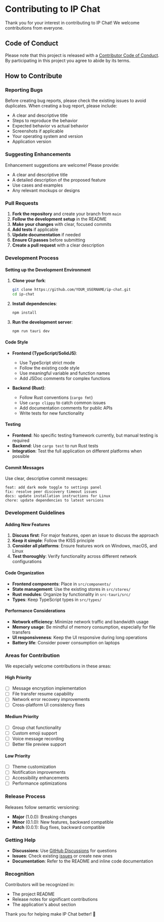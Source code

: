 # Contributing to IP Chat

Thank you for your interest in contributing to IP Chat! We welcome contributions from everyone.

## Code of Conduct

Please note that this project is released with a [Contributor Code of Conduct](CODE_OF_CONDUCT.md). By participating in this project you agree to abide by its terms.

## How to Contribute

### Reporting Bugs

Before creating bug reports, please check the existing issues to avoid duplicates. When creating a bug report, please include:

- A clear and descriptive title
- Steps to reproduce the behavior
- Expected behavior vs actual behavior
- Screenshots if applicable
- Your operating system and version
- Application version

### Suggesting Enhancements

Enhancement suggestions are welcome! Please provide:

- A clear and descriptive title
- A detailed description of the proposed feature
- Use cases and examples
- Any relevant mockups or designs

### Pull Requests

1. **Fork the repository** and create your branch from `main`
2. **Follow the development setup** in the README
3. **Make your changes** with clear, focused commits
4. **Add tests** if applicable
5. **Update documentation** if needed
6. **Ensure CI passes** before submitting
7. **Create a pull request** with a clear description

### Development Process

#### Setting up the Development Environment

1. **Clone your fork**:
   ```bash
   git clone https://github.com/YOUR_USERNAME/ip-chat.git
   cd ip-chat
   ```

2. **Install dependencies**:
   ```bash
   npm install
   ```

3. **Run the development server**:
   ```bash
   npm run tauri dev
   ```

#### Code Style

- **Frontend (TypeScript/SolidJS)**:
  - Use TypeScript strict mode
  - Follow the existing code style
  - Use meaningful variable and function names
  - Add JSDoc comments for complex functions

- **Backend (Rust)**:
  - Follow Rust conventions (`cargo fmt`)
  - Use `cargo clippy` to catch common issues
  - Add documentation comments for public APIs
  - Write tests for new functionality

#### Testing

- **Frontend**: No specific testing framework currently, but manual testing is required
- **Backend**: Use `cargo test` to run Rust tests
- **Integration**: Test the full application on different platforms when possible

#### Commit Messages

Use clear, descriptive commit messages:

```
feat: add dark mode toggle to settings panel
fix: resolve peer discovery timeout issues
docs: update installation instructions for Linux
chore: update dependencies to latest versions
```

### Development Guidelines

#### Adding New Features

1. **Discuss first**: For major features, open an issue to discuss the approach
2. **Keep it simple**: Follow the KISS principle
3. **Consider all platforms**: Ensure features work on Windows, macOS, and Linux
4. **Test thoroughly**: Verify functionality across different network configurations

#### Code Organization

- **Frontend components**: Place in `src/components/`
- **State management**: Use the existing stores in `src/stores/`
- **Rust modules**: Organize by functionality in `src-tauri/src/`
- **Types**: Keep TypeScript types in `src/types/`

#### Performance Considerations

- **Network efficiency**: Minimize network traffic and bandwidth usage
- **Memory usage**: Be mindful of memory consumption, especially for file transfers
- **UI responsiveness**: Keep the UI responsive during long operations
- **Battery life**: Consider power consumption on laptops

### Areas for Contribution

We especially welcome contributions in these areas:

#### High Priority
- [ ] Message encryption implementation
- [ ] File transfer resume capability
- [ ] Network error recovery improvements
- [ ] Cross-platform UI consistency fixes

#### Medium Priority
- [ ] Group chat functionality
- [ ] Custom emoji support
- [ ] Voice message recording
- [ ] Better file preview support

#### Low Priority
- [ ] Theme customization
- [ ] Notification improvements
- [ ] Accessibility enhancements
- [ ] Performance optimizations

### Release Process

Releases follow semantic versioning:
- **Major** (1.0.0): Breaking changes
- **Minor** (0.1.0): New features, backward compatible
- **Patch** (0.0.1): Bug fixes, backward compatible

### Getting Help

- **Discussions**: Use [GitHub Discussions](https://github.com/YOUR_USERNAME/ip-chat/discussions) for questions
- **Issues**: Check existing [issues](https://github.com/YOUR_USERNAME/ip-chat/issues) or create new ones
- **Documentation**: Refer to the README and inline code documentation

### Recognition

Contributors will be recognized in:
- The project README
- Release notes for significant contributions
- The application's about section

Thank you for helping make IP Chat better! 🎉